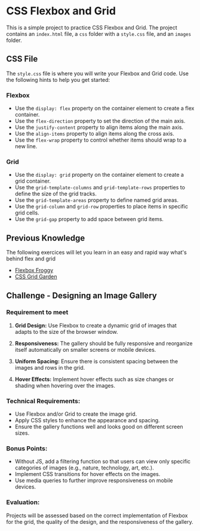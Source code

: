 # CSS Flexbox and Grid

This is a simple project to practice CSS Flexbox and Grid. The project contains an `index.html` file, a `css` folder with a `style.css` file, and an `images` folder.

## CSS File

The `style.css` file is where you will write your Flexbox and Grid code. Use the following hints to help you get started:

### Flexbox

- Use the `display: flex` property on the container element to create a flex container.
- Use the `flex-direction` property to set the direction of the main axis.
- Use the `justify-content` property to align items along the main axis.
- Use the `align-items` property to align items along the cross axis.
- Use the `flex-wrap` property to control whether items should wrap to a new line.

### Grid

- Use the `display: grid` property on the container element to create a grid container.
- Use the `grid-template-columns` and `grid-template-rows` properties to define the size of the grid tracks.
- Use the `grid-template-areas` property to define named grid areas.
- Use the `grid-column` and `grid-row` properties to place items in specific grid cells.
- Use the `grid-gap` property to add space between grid items.

## Previous Knowledge

The following exercices will let you learn in an easy and rapid way what's behind flex and grid

- [Flexbox Froggy](https://flexboxfroggy.com/#ca)
- [CSS Grid Garden](https://cssgridgarden.com/#ca)

## Challenge - Designing an Image Gallery

### Requirement to meet

1. **Grid Design:** Use Flexbox to create a dynamic grid of images that adapts to the size of the browser window.

2. **Responsiveness:** The gallery should be fully responsive and reorganize itself automatically on smaller screens or mobile devices.

3. **Uniform Spacing:** Ensure there is consistent spacing between the images and rows in the grid.

4. **Hover Effects:** Implement hover effects such as size changes or shading when hovering over the images.

### Technical Requirements:

- Use Flexbox and/or Grid to create the image grid.
- Apply CSS styles to enhance the appearance and spacing.
- Ensure the gallery functions well and looks good on different screen sizes.

### Bonus Points:

- Without JS, add a filtering function so that users can view only specific categories of images (e.g., nature, technology, art, etc.).
- Implement CSS transitions for hover effects on the images.
- Use media queries to further improve responsiveness on mobile devices.

### Evaluation:

Projects will be assessed based on the correct implementation of Flexbox for the grid, the quality of the design, and the responsiveness of the gallery.
